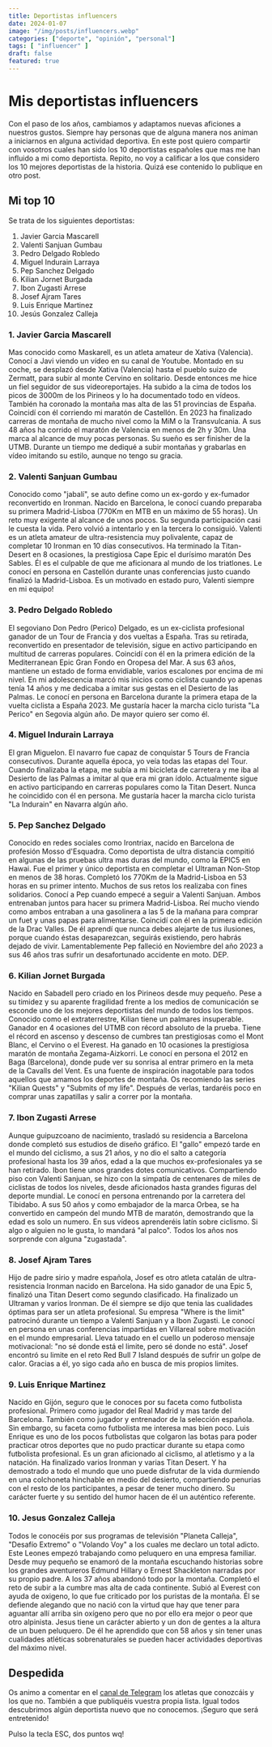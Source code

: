 ```yaml
---
title: Deportistas influencers
date: 2024-01-07
image: "/img/posts/influencers.webp"
categories: ["deporte", "opinión", "personal"]
tags: [ "influencer" ]
draft: false
featured: true
---
```


# Mis deportistas influencers

Con el paso de los años, cambiamos y adaptamos nuevas aficiones a nuestros gustos. Siempre hay personas que de alguna manera nos animan a iniciarnos en alguna actividad deportiva. En este post quiero compartir con vosotros cuales han sido los 10 deportistas españoles que mas me han influido a mi como deportista. Repito, no voy a calificar a los que considero los 10 mejores deportistas de la historia. Quizá ese contenido lo publique en otro post.

## Mi top 10

Se trata de los siguientes deportistas:

1. Javier Garcia Mascarell
2. Valenti Sanjuan Gumbau
3. Pedro Delgado Robledo
4. Miguel Indurain Larraya
5. Pep Sanchez Delgado
6. Kilian Jornet Burgada
7. Ibon Zugasti Arrese
8. Josef Ajram Tares
9. Luis Enrique Martinez
10. Jesús Gonzalez Calleja

### 1. Javier Garcia Mascarell

Mas conocido como Maskarell, es un atleta amateur de Xativa (Valencia). Conocí a Javi viendo un vídeo en su canal de Youtube. Montado en su coche, se desplazó desde Xativa (Valencia) hasta el pueblo suizo de Zermatt, para subir al monte Cervino en solitario. Desde entonces me hice un fiel seguidor de sus videoreportajes. Ha subido a la cima de todos los picos de 3000m de los Pirineos y lo ha documentado todo en vídeos. También ha coronado la montaña mas alta de las 51 provincias de España. Coincidí con él corriendo mi maratón de Castellón. En 2023 ha finalizado carreras de montaña de mucho nivel como la MiM o la Transvulcania. A sus 48 años ha corrido el maratón de Valencia en menos de 2h y 30m. Una marca al alcance de muy pocas personas. Su sueño es ser finisher de la UTMB. Durante un tiempo me dediqué a subir montañas y grabarlas en vídeo imitando su estilo, aunque no tengo su gracia.

### 2. Valenti Sanjuan Gumbau

Conocido como "jabalí", se auto define como un ex-gordo y ex-fumador reconvertido en Ironman. Nacido en Barcelona, le conocí cuando preparaba su primera Madrid-Lisboa (770Km en MTB en un máximo de 55 horas). Un reto muy exigente al alcance de unos pocos. Su segunda participación casi le cuesta la vida. Pero volvió a intentarlo y en la tercera lo consiguió. Valenti es un atleta amateur de ultra-resistencia muy polivalente, capaz de completar 10 Ironman en 10 días consecutivos. Ha terminado la Titan-Desert en 8 ocasiones, la prestigiosa Cape Epic el durísimo maratón Des Sables. Él es el culpable de que me aficionara al mundo de los triatlones. Le conocí en persona en Castellón durante unas conferencias justo cuando finalizó la Madrid-Lisboa. Es un motivado en estado puro, Valenti siempre en mi equipo!

### 3. Pedro Delgado Robledo

El segoviano Don Pedro (Perico) Delgado, es un ex-ciclista profesional ganador de un Tour de Francia y dos vueltas a España. Tras su retirada, reconvertido en presentador de televisión, sigue en activo participando en multitud de carreras populares. Coincidí con él en la primera edición de la Mediterranean Epic Gran Fondo en Oropesa del Mar. A sus 63 años, mantiene un estado de forma envidiable, varios escalones por encima de mi nivel. En mi adolescencia marcó mis inicios como ciclista cuando yo apenas tenía 14 años y me dedicaba a imitar sus gestas en el Desierto de las Palmas. Le conocí en persona en Barcelona durante la primera etapa de la vuelta ciclista a España 2023. Me gustaría hacer la marcha ciclo turista "La Perico" en Segovia algún año. De mayor quiero ser como él.

### 4. Miguel Indurain Larraya

El gran Miguelon. El navarro fue capaz de conquistar 5 Tours de Francia consecutivos. Durante aquella época, yo veía todas las etapas del Tour. Cuando finalizaba la etapa, me subía a mi bicicleta de carretera y me iba al Desierto de las Palmas a imitar al que era mi gran ídolo. Actualmente sigue en activo participando en carreras populares como la Titan Desert. Nunca he coincidido con él en persona. Me gustaría hacer la marcha ciclo turista "La Indurain" en Navarra algún año.

### 5. Pep Sanchez Delgado

Conocido en redes sociales como Irontriax, nacido en Barcelona de profesión Mosso d'Esquadra. Como deportista de ultra distancia compitió en algunas de las pruebas ultra mas duras del mundo, como la EPIC5 en Hawai. Fue el primer y único deportista en completar el Ultraman Non-Stop en menos de 38 horas. Completó los 770Km de la Madrid-Lisboa en 53 horas en su primer intento. Muchos de sus retos los realizaba con fines solidarios. Conocí a Pep cuando empecé a seguir a Valenti Sanjuan. Ambos entrenaban juntos para hacer su primera Madrid-Lisboa. Reí mucho viendo como ambos entraban a una gasolinera a las 5 de la mañana para comprar un fuet y unas papas para alimentarse. Coincidí con él en la primera edición de la Drac Valles. De él aprendí que nunca debes alejarte de tus ilusiones, porque cuando éstas desaparezcan, seguirás existiendo, pero habrás dejado de vivir. Lamentablemente Pep falleció en Noviembre del año 2023 a sus 46 años tras sufrir un desafortunado accidente en moto. DEP.

### 6. Kilian Jornet Burgada

Nacido en Sabadell pero criado en los Pirineos desde muy pequeño. Pese a su timidez y su aparente fragilidad frente a los medios de comunicación se esconde uno de los mejores deportistas del mundo de todos los tiempos. Conocido como el extraterrestre, Kilian tiene un palmares insuperable. Ganador en 4 ocasiones del UTMB con récord absoluto de la prueba. Tiene el récord en ascenso y descenso de cumbres tan prestigiosas como el Mont Blanc, el Cervino o el Everest. Ha ganado en 10 ocasiones la prestigiosa maratón de montaña Zegama-Aizkorri. Le conocí en persona el 2012 en Baga (Barcelona), donde pude ver su sonrisa al entrar primero en la meta de la Cavalls del Vent. Es una fuente de inspiración inagotable para todos aquellos que amamos los deportes de montaña. Os recomiendo las series "Kilian Quests" y "Submits of my life". Después de verlas, tardaréis poco en comprar unas zapatillas y salir a correr por la montaña.

### 7. Ibon Zugasti Arrese

Aunque guipuzcoano de nacimiento, trasladó su residencia a Barcelona donde completó sus estudios de diseño gráfico. El "gallo" empezó tarde en el mundo del ciclismo, a sus 21 años, y no dio el salto a categoría profesional hasta los 39 años, edad a la que muchos ex-profesionales ya se han retirado. Ibon tiene unos grandes dotes comunicativos. Compartiendo piso con Valenti Sanjuan, se hizo con la simpatía de centenares de miles de ciclistas de todos los niveles, desde aficionados hasta grandes figuras del deporte mundial. Le conocí en persona entrenando por la carretera del Tibidabo. A sus 50 años y como embajador de la marca Orbea, se ha convertido en campeón del mundo MTB de maratón, demostrando que la edad es solo un numero. En sus vídeos aprenderéis latín sobre ciclismo. Si algo o alguien no le gusta, lo mandará "al palco". Todos los años nos sorprende con alguna "zugastada".

### 8. Josef Ajram Tares

Hijo de padre sirio y madre española, Josef es otro atleta catalán de ultra-resistencia Ironman nacido en Barcelona. Ha sido ganador de una Epic 5, finalizó una Titan Desert como segundo clasificado. Ha finalizado un Ultraman y varios Ironman. De él siempre se dijo que tenia las cualidades óptimas para ser un atleta profesional. Su empresa "Where is the limit" patrocinó durante un tiempo a Valenti Sanjuan y a Ibon Zugasti. Le conocí en persona en unas conferencias impartidas en Villareal sobre motivación en el mundo empresarial. Lleva tatuado en el cuello un poderoso mensaje motivacional: "no sé donde está el limite, pero sé donde no está". Josef encontró su limite en el reto Red Bull 7 Island después de sufrir un golpe de calor. Gracias a él, yo sigo cada año en busca de mis propios limites.

### 9. Luis Enrique Martinez

Nacido en Gijón, seguro que le conoces por su faceta como futbolista profesional. Primero como jugador del Real Madrid y mas tarde del Barcelona. También como jugador y entrenador de la selección española. Sin embargo, su faceta como futbolista me interesa mas bien poco. Luis Enrique es uno de los pocos futbolistas que colgaron las botas para poder practicar otros deportes que no pudo practicar durante su etapa como futbolista profesional. Es un gran aficionado al ciclismo, al atletismo y a la natación. Ha finalizado varios Ironman y varias Titan Desert. Y ha demostrado a todo el mundo que uno puede disfrutar de la vida durmiendo en una colchoneta hinchable en medio del desierto, compartiendo penurias con el resto de los participantes, a pesar de tener mucho dinero. Su carácter fuerte y su sentido del humor hacen de él un auténtico referente.

### 10. Jesus Gonzalez Calleja

Todos le conocéis por sus programas de televisión "Planeta Calleja", "Desafío Extremo" o "Volando Voy" a los cuales me declaro un total adicto. Este Leones empezó trabajando como peluquero en una empresa familiar. Desde muy pequeño se enamoró de la montaña escuchando historias sobre los grandes aventureros Edmund Hillary o Ernest Shackleton narradas por su propio padre. A los 37 años abandonó todo por la montaña. Completó el reto de subir a la cumbre mas alta de cada continente. Subió al Everest con ayuda de oxigeno, lo que fue criticado por los puristas de la montaña. Él se defiende alegando que no nació con la virtud que hay que tener para aguantar allí arriba sin oxígeno pero que no por ello era mejor o peor que otro alpinista. Jesus tiene un carácter abierto y un don de gentes a la altura de un buen peluquero. De él he aprendido que con 58 años y sin tener unas cualidades atléticas sobrenaturales se pueden hacer actividades deportivas del máximo nivel.

## Despedida

Os animo a comentar en el [canal de Telegram](https://t.me/lateclaescape) los atletas que conozcáis y los que no. También a que publiquéis vuestra propia lista. Igual todos descubrimos algún deportista nuevo que no conocemos. ¡Seguro que será entretenido!

Pulso la tecla ESC, dos puntos wq!


